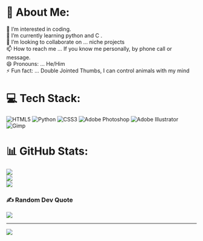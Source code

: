 # 💫 About Me:
👀 I’m interested in coding.<br>🌱 I’m currently learning python and C .<br>💞️ I’m looking to collaborate on ... niche projects<br>📫 How to reach me ... If you know me personally, by phone call or message.<br>😄 Pronouns: ... He/Him<br>⚡ Fun fact: ... Double Jointed Thumbs, I can control animals with my mind


# 💻 Tech Stack:
![HTML5](https://img.shields.io/badge/html5-%23E34F26.svg?style=for-the-badge&logo=html5&logoColor=white) ![Python](https://img.shields.io/badge/python-3670A0?style=for-the-badge&logo=python&logoColor=ffdd54) ![CSS3](https://img.shields.io/badge/css3-%231572B6.svg?style=for-the-badge&logo=css3&logoColor=white) ![Adobe Photoshop](https://img.shields.io/badge/adobe%20photoshop-%2331A8FF.svg?style=for-the-badge&logo=adobe%20photoshop&logoColor=white) ![Adobe Illustrator](https://img.shields.io/badge/adobe%20illustrator-%23FF9A00.svg?style=for-the-badge&logo=adobe%20illustrator&logoColor=white) ![Gimp](https://img.shields.io/badge/Gimp-657D8B?style=for-the-badge&logo=gimp&logoColor=FFFFFF)
# 📊 GitHub Stats:
![](https://github-readme-stats.vercel.app/api?username=Ry-Pereira&theme=tokyonight&hide_border=false&include_all_commits=false&count_private=false)<br/>
![](https://github-readme-streak-stats.herokuapp.com/?user=Ry-Pereira&theme=tokyonight&hide_border=false)<br/>
![](https://github-readme-stats.vercel.app/api/top-langs/?username=Ry-Pereira&theme=tokyonight&hide_border=false&include_all_commits=false&count_private=false&layout=compact)

### ✍️ Random Dev Quote
![](https://quotes-github-readme.vercel.app/api?type=horizontal&theme=tokyonight)

---
[![](https://visitcount.itsvg.in/api?id=Ry-Pereira&icon=3&color=1)](https://visitcount.itsvg.in)

<!-- Proudly created with GPRM ( https://gprm.itsvg.in ) -->

